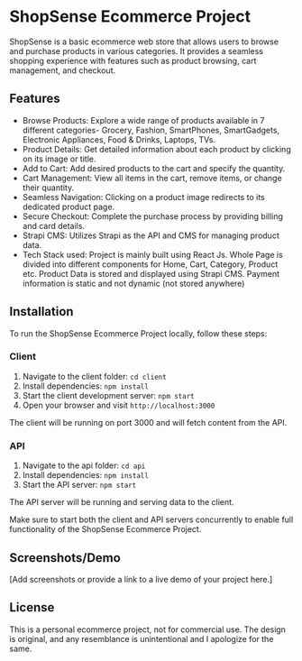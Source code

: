 # ShopSense Ecommerce Project

ShopSense is a basic ecommerce web store that allows users to browse and purchase products in various categories. It provides a seamless shopping experience with features such as product browsing, cart management, and checkout.

## Features

- Browse Products: Explore a wide range of products available in 7 different categories- Grocery, Fashion, SmartPhones, SmartGadgets, Electronic Appliances, Food & Drinks, Laptops, TVs.
- Product Details: Get detailed information about each product by clicking on its image or title.
- Add to Cart: Add desired products to the cart and specify the quantity.
- Cart Management: View all items in the cart, remove items, or change their quantity.
- Seamless Navigation: Clicking on a product image redirects to its dedicated product page.
- Secure Checkout: Complete the purchase process by providing billing and card details.
- Strapi CMS: Utilizes Strapi as the API and CMS for managing product data.
- Tech Stack used: Project is mainly built using React Js. Whole Page is divided into different components for Home, Cart, Category, Product etc. Product Data is stored and displayed using Strapi CMS. Payment information is static and not dynamic (not stored anywhere)

## Installation

To run the ShopSense Ecommerce Project locally, follow these steps:

### Client

1. Navigate to the client folder: `cd client`
2. Install dependencies: `npm install`
3. Start the client development server: `npm start`
4. Open your browser and visit `http://localhost:3000`

The client will be running on port 3000 and will fetch content from the API.

### API

1. Navigate to the api folder: `cd api`
2. Install dependencies: `npm install`
3. Start the API server: `npm start`

The API server will be running and serving data to the client.

Make sure to start both the client and API servers concurrently to enable full functionality of the ShopSense Ecommerce Project.


## Screenshots/Demo

[Add screenshots or provide a link to a live demo of your project here.]

## License
This is a personal ecommerce project, not for commercial use. The design is original, and any resemblance is unintentional and I apologize for the same.